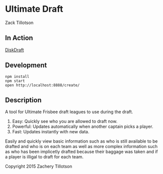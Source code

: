 # Ultimate Draft
Zack Tillotson

## In Action

[DiskDraft](http://DiskDraft.com)

## Development

```
npm install
npm start
open http://localhost:8888/create/
```

## Description

A tool for Ultimate Frisbee draft leagues to use during the draft. 


1. Easy: Quickly see who you are allowed to draft now.
2. Powerful: Updates automatically when another captain picks a player.
3. Fast: Updates instantly with new data.

Easily and quickly view basic information such as who is still available to be drafted and who is on each team as well as more complex information such as who has been implicetly drafted because their baggage was taken and if a player is illigal to draft for each team.

Copyright 2015 Zachery Tillotson